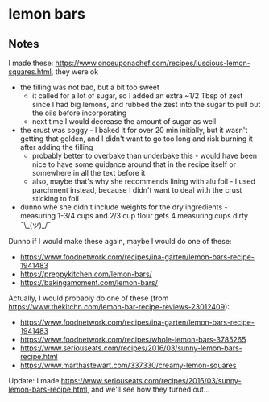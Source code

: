 # lemon bars

## Notes

I made these: https://www.onceuponachef.com/recipes/luscious-lemon-squares.html, they were ok

* the filling was not bad, but a bit too sweet
  * it called for a lot of sugar, so I added an extra ~1/2 Tbsp of zest since I had big lemons, and rubbed the zest into the sugar to pull out the oils before incorporating
  * next time I would decrease the amount of sugar as well
* the crust was soggy - I baked it for over 20 min initially, but it wasn't getting that golden, and I didn't want to go too long and risk burning it after adding the filling
  * probably better to overbake than underbake this - would have been nice to have some guidance around that in the recipe itself or somewhere in all the text before it
  * also, maybe that's why she recommends lining with alu foil - I used parchment instead, because I didn't want to deal with the crust sticking to foil
* dunno whe she didn't include weights for the dry ingredients - measuring 1-3/4 cups and 2/3 cup flour gets 4 measuring cups dirty ¯\\\_(ツ)\_/¯

Dunno if I would make these again, maybe I would do one of these:

* https://www.foodnetwork.com/recipes/ina-garten/lemon-bars-recipe-1941483
* https://preppykitchen.com/lemon-bars/
* https://bakingamoment.com/lemon-bars/

Actually, I would probably do one of these (from https://www.thekitchn.com/lemon-bar-recipe-reviews-23012409):

* https://www.foodnetwork.com/recipes/ina-garten/lemon-bars-recipe-1941483
* https://www.foodnetwork.com/recipes/whole-lemon-bars-3785265
* https://www.seriouseats.com/recipes/2016/03/sunny-lemon-bars-recipe.html
* https://www.marthastewart.com/337330/creamy-lemon-squares


Update: I made https://www.seriouseats.com/recipes/2016/03/sunny-lemon-bars-recipe.html, and we'll see how they turned out...
